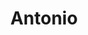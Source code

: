 ---
title: Antonio
artigo: o
picture: /images/a/Antonio.jpg
background: /images/fundos/circles01.jpg
style: style-verde1
description: Significado do nome Antonio
full-description: Aquele que é digno de apreço, que tem um valor inestimável, valioso. Originário do Latim, António é realmente um nome que significa muitos predicados. Deve ser por isso que os Antonios tendem a ser perseverantes e disciplinados, afinal,  ser considerado raro por todos, não tem preço!
---
